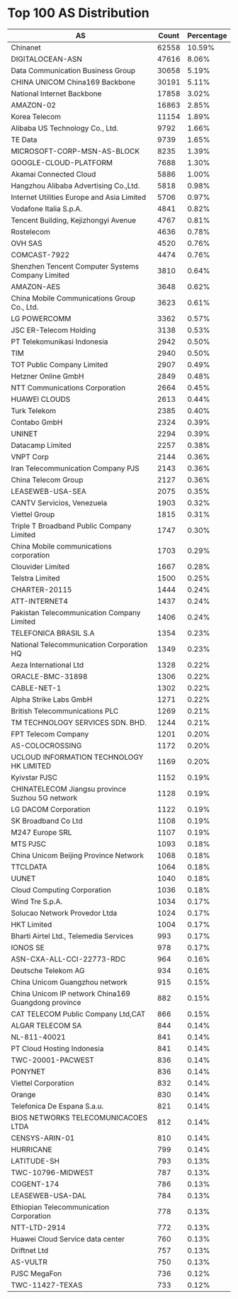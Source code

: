 # Top 100 AS Distribution
| AS | Count | Percentage |
|----|----|----|
| Chinanet | 62558 | 10.59% |
| DIGITALOCEAN-ASN | 47616 | 8.06% |
| Data Communication Business Group | 30658 | 5.19% |
| CHINA UNICOM China169 Backbone | 30191 | 5.11% |
| National Internet Backbone | 17858 | 3.02% |
| AMAZON-02 | 16863 | 2.85% |
| Korea Telecom | 11154 | 1.89% |
| Alibaba US Technology Co., Ltd. | 9792 | 1.66% |
| TE Data | 9739 | 1.65% |
| MICROSOFT-CORP-MSN-AS-BLOCK | 8235 | 1.39% |
| GOOGLE-CLOUD-PLATFORM | 7688 | 1.30% |
| Akamai Connected Cloud | 5886 | 1.00% |
| Hangzhou Alibaba Advertising Co.,Ltd. | 5818 | 0.98% |
| Internet Utilities Europe and Asia Limited | 5706 | 0.97% |
| Vodafone Italia S.p.A. | 4841 | 0.82% |
| Tencent Building, Kejizhongyi Avenue | 4767 | 0.81% |
| Rostelecom | 4636 | 0.78% |
| OVH SAS | 4520 | 0.76% |
| COMCAST-7922 | 4474 | 0.76% |
| Shenzhen Tencent Computer Systems Company Limited | 3810 | 0.64% |
| AMAZON-AES | 3648 | 0.62% |
| China Mobile Communications Group Co., Ltd. | 3623 | 0.61% |
| LG POWERCOMM | 3362 | 0.57% |
| JSC ER-Telecom Holding | 3138 | 0.53% |
| PT Telekomunikasi Indonesia | 2942 | 0.50% |
| TIM | 2940 | 0.50% |
| TOT Public Company Limited | 2907 | 0.49% |
| Hetzner Online GmbH | 2849 | 0.48% |
| NTT Communications Corporation | 2664 | 0.45% |
| HUAWEI CLOUDS | 2613 | 0.44% |
| Turk Telekom | 2385 | 0.40% |
| Contabo GmbH | 2324 | 0.39% |
| UNINET | 2294 | 0.39% |
| Datacamp Limited | 2257 | 0.38% |
| VNPT Corp | 2144 | 0.36% |
| Iran Telecommunication Company PJS | 2143 | 0.36% |
| China Telecom Group | 2127 | 0.36% |
| LEASEWEB-USA-SEA | 2075 | 0.35% |
| CANTV Servicios, Venezuela | 1903 | 0.32% |
| Viettel Group | 1815 | 0.31% |
| Triple T Broadband Public Company Limited | 1747 | 0.30% |
| China Mobile communications corporation | 1703 | 0.29% |
| Clouvider Limited | 1667 | 0.28% |
| Telstra Limited | 1500 | 0.25% |
| CHARTER-20115 | 1444 | 0.24% |
| ATT-INTERNET4 | 1437 | 0.24% |
| Pakistan Telecommunication Company Limited | 1406 | 0.24% |
| TELEFONICA BRASIL S.A | 1354 | 0.23% |
| National Telecommunication Corporation HQ | 1349 | 0.23% |
| Aeza International Ltd | 1328 | 0.22% |
| ORACLE-BMC-31898 | 1306 | 0.22% |
| CABLE-NET-1 | 1302 | 0.22% |
| Alpha Strike Labs GmbH | 1271 | 0.22% |
| British Telecommunications PLC | 1269 | 0.21% |
| TM TECHNOLOGY SERVICES SDN. BHD. | 1244 | 0.21% |
| FPT Telecom Company | 1201 | 0.20% |
| AS-COLOCROSSING | 1172 | 0.20% |
| UCLOUD INFORMATION TECHNOLOGY HK LIMITED | 1169 | 0.20% |
| Kyivstar PJSC | 1152 | 0.19% |
| CHINATELECOM Jiangsu province Suzhou 5G network | 1128 | 0.19% |
| LG DACOM Corporation | 1122 | 0.19% |
| SK Broadband Co Ltd | 1108 | 0.19% |
| M247 Europe SRL | 1107 | 0.19% |
| MTS PJSC | 1093 | 0.18% |
| China Unicom Beijing Province Network | 1068 | 0.18% |
| TTCLDATA | 1064 | 0.18% |
| UUNET | 1040 | 0.18% |
| Cloud Computing Corporation | 1036 | 0.18% |
| Wind Tre S.p.A. | 1034 | 0.17% |
| Solucao Network Provedor Ltda | 1024 | 0.17% |
| HKT Limited | 1004 | 0.17% |
| Bharti Airtel Ltd., Telemedia Services | 993 | 0.17% |
| IONOS SE | 978 | 0.17% |
| ASN-CXA-ALL-CCI-22773-RDC | 964 | 0.16% |
| Deutsche Telekom AG | 934 | 0.16% |
| China Unicom Guangzhou network | 915 | 0.15% |
| China Unicom IP network China169 Guangdong province | 882 | 0.15% |
| CAT TELECOM Public Company Ltd,CAT | 866 | 0.15% |
| ALGAR TELECOM SA | 844 | 0.14% |
| NL-811-40021 | 841 | 0.14% |
| PT Cloud Hosting Indonesia | 841 | 0.14% |
| TWC-20001-PACWEST | 836 | 0.14% |
| PONYNET | 836 | 0.14% |
| Viettel Corporation | 832 | 0.14% |
| Orange | 830 | 0.14% |
| Telefonica De Espana S.a.u. | 821 | 0.14% |
| BIOS NETWORKS TELECOMUNICACOES LTDA | 812 | 0.14% |
| CENSYS-ARIN-01 | 810 | 0.14% |
| HURRICANE | 799 | 0.14% |
| LATITUDE-SH | 793 | 0.13% |
| TWC-10796-MIDWEST | 787 | 0.13% |
| COGENT-174 | 786 | 0.13% |
| LEASEWEB-USA-DAL | 784 | 0.13% |
| Ethiopian Telecommunication Corporation | 778 | 0.13% |
| NTT-LTD-2914 | 772 | 0.13% |
| Huawei Cloud Service data center | 760 | 0.13% |
| Driftnet Ltd | 757 | 0.13% |
| AS-VULTR | 750 | 0.13% |
| PJSC MegaFon | 736 | 0.12% |
| TWC-11427-TEXAS | 733 | 0.12% |
